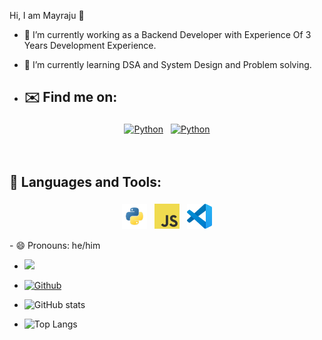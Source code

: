  Hi, I am Mayraju 👋


- 🔭 I’m currently working as a Backend Developer with Experience Of 3 Years Development Experience.
- 🌱 I’m currently learning DSA and System Design and Problem solving.

- ## ✉️ Find me on:


<p align="center">
 <a href="https://www.linkedin.com/in/mayraju-p-09aa50109" target="_blank" rel="noopener noreferrer"> <img src="https://www.iconfinder.com/icons/291709/logo_linked_in_social_network_social_social_media_web_media_internet_communication_linkedin_icon" alt="Python" height="40" style="vertical-align:top; margin:4px;"></a>
 <a href="mailto:mayraju777@gmail.com"> <img src="https://cdn.jsdelivr.net/npm/simple-icons@v3/icons/gmail.svg" alt="Python" height="40" style="vertical-align:top; margin:4px"></a>
</p>

<br />

## 🧰 Languages and Tools:
<p align="center">
<img src="https://raw.githubusercontent.com/github/explore/80688e429a7d4ef2fca1e82350fe8e3517d3494d/topics/python/python.png" alt="Python" height="40" style="vertical-align:top; margin:4px">
<img src="https://raw.githubusercontent.com/github/explore/80688e429a7d4ef2fca1e82350fe8e3517d3494d/topics/javascript/javascript.png" alt="Javascript" height="40" style="vertical-align:top; margin:4px">
<img src="https://raw.githubusercontent.com/github/explore/80688e429a7d4ef2fca1e82350fe8e3517d3494d/topics/visual-studio-code/visual-studio-code.png" alt="VS Code" height="40" style="vertical-align:top; margin:4px">
</p>
- 😄 Pronouns: he/him

- ![](https://visitor-badge.laobi.icu/badge?page_id=Mayraju)

- [![Github](https://img.shields.io/github/followers/Mayraju?label=Follow&style=social)](https://github.com/Mayraju)

- ![GitHub stats](https://github-readme-stats.vercel.app/api?username=Mayraju&show_icons=true&theme=tokyonight)

- ![Top Langs](https://github-readme-stats.vercel.app/api/top-langs/?username=Mayraju&theme=tokyonight)




